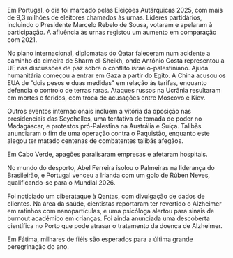 Em Portugal, o dia foi marcado pelas Eleições Autárquicas 2025, com mais de 9,3 milhões de eleitores chamados às urnas. Líderes partidários, incluindo o Presidente Marcelo Rebelo de Sousa, votaram e apelaram à participação. A afluência às urnas registou um aumento em comparação com 2021.

No plano internacional, diplomatas do Qatar faleceram num acidente a caminho da cimeira de Sharm el-Sheikh, onde António Costa representou a UE nas discussões de paz sobre o conflito israelo-palestiniano. Ajuda humanitária começou a entrar em Gaza a partir do Egito. A China acusou os EUA de "dois pesos e duas medidas" em relação às tarifas, enquanto defendia o controlo de terras raras. Ataques russos na Ucrânia resultaram em mortes e feridos, com troca de acusações entre Moscovo e Kiev.

Outros eventos internacionais incluem a vitória da oposição nas presidenciais das Seychelles, uma tentativa de tomada de poder no Madagáscar, e protestos pró-Palestina na Austrália e Suíça. Talibãs anunciaram o fim de uma operação contra o Paquistão, enquanto este alegou ter matado centenas de combatentes talibãs afegãos.

Em Cabo Verde, apagões paralisaram empresas e afetaram hospitais.

No mundo do desporto, Abel Ferreira isolou o Palmeiras na liderança do Brasileirão, e Portugal venceu a Irlanda com um golo de Rúben Neves, qualificando-se para o Mundial 2026.

Foi noticiado um ciberataque à Qantas, com divulgação de dados de clientes. Na área da saúde, cientistas reportaram ter revertido o Alzheimer em ratinhos com nanopartículas, e uma psicóloga alertou para sinais de burnout académico em crianças. Foi ainda anunciada uma descoberta científica no Porto que pode atrasar o tratamento da doença de Alzheimer.

Em Fátima, milhares de fiéis são esperados para a última grande peregrinação do ano.